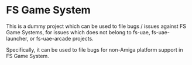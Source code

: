 # FS Game System

This is a dummy project which can be used to file bugs / issues against FS Game Systems, for issues which does not belong to fs-uae, fs-uae-launcher, or fs-uae-arcade projects.

Specifically, it can be used to file bugs for non-Amiga platform support in FS Game System.
